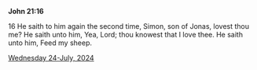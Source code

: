 **John 21:16**

16 He saith to him again the second time, Simon, son of Jonas, lovest thou me? He saith unto him, Yea, Lord; thou knowest that I love thee. He saith unto him, Feed my sheep.

[Wednesday 24-July, 2024](https://getbible.net/kjv/John/21/16)
